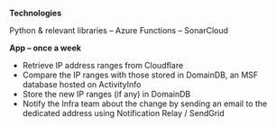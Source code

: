 **Technologies**

Python & relevant libraries – Azure Functions – SonarCloud

**App – once a week**
- Retrieve IP address ranges from Cloudflare
- Compare the IP ranges with those stored in DomainDB, an MSF database hosted on ActivityInfo
- Store the new IP ranges (if any) in DomainDB
- Notify the Infra team about the change by sending an email to the dedicated address using Notification Relay / SendGrid
